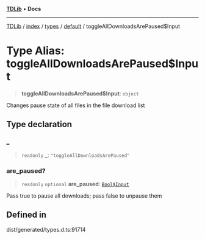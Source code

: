 [**TDLib**](../../../../../../README.md) • **Docs**

***

[TDLib](../../../../../../modules.md) / [index](../../../../../README.md) / [types](../../../README.md) / [default](../README.md) / toggleAllDownloadsArePaused$Input

# Type Alias: toggleAllDownloadsArePaused$Input

> **toggleAllDownloadsArePaused$Input**: `object`

Changes pause state of all files in the file download list

## Type declaration

### \_

> `readonly` **\_**: `"toggleAllDownloadsArePaused"`

### are\_paused?

> `readonly` `optional` **are\_paused**: [`Bool$Input`](Bool$Input.md)

Pass true to pause all downloads; pass false to unpause them

## Defined in

dist/generated/types.d.ts:91714
